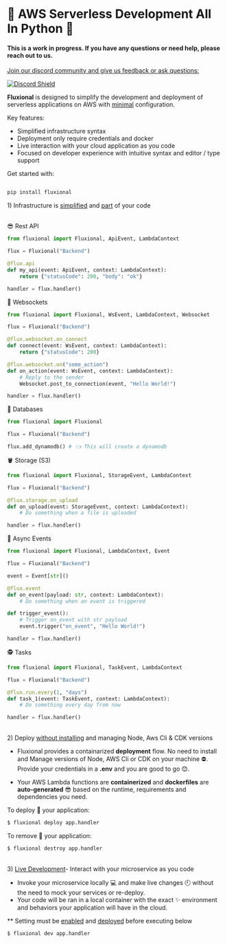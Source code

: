 # 🚀 AWS Serverless Development All In Python 🐍

#### This is a work in progress. If you have any questions or need help, please reach out to us.

<u>Join our discord community and give us feedback or ask questions:</u>

[![Discord Shield](https://discordapp.com/api/guilds/1234210853574807668/widget.png?style=shield)](https://discord.gg/x8W4h5rT)

<b class="theme-primary-light">Fluxional</b> is designed to simplify the development and deployment of serverless applications on AWS with <u>minimal</u> configuration.<br>

Key features:<br>

- Simplified infrastructure syntax
- Deployment only require credentials and docker
- Live interaction with your cloud application as you code
- Focused on developer experience with intuitive syntax and editor / type support
  <br>

Get started with:

```bash

pip install fluxional

```

<div class="index-title">1) Infrastructure is <u>simplified</u> and <u>part</u> of your code</div><br>

😎 Rest API

```python
from fluxional import Fluxional, ApiEvent, LambdaContext

flux = Fluxional("Backend")

@flux.api
def my_api(event: ApiEvent, context: LambdaContext):
    return {"statusCode": 200, "body": "ok"}

handler = flux.handler()
```

📲 Websockets

```python
from fluxional import Fluxional, WsEvent, LambdaContext, Websocket

flux = Fluxional("Backend")

@flux.websocket.on_connect
def connect(event: WsEvent, context: LambdaContext):
    return {"statusCode": 200}

@flux.websocket.on("some_action")
def on_action(event: WsEvent, context: LambdaContext):
    # Reply to the sender
    Websocket.post_to_connection(event, "Hello World!")

handler = flux.handler()
```

🔐 Databases

```python
from fluxional import Fluxional

flux = Fluxional("Backend")

flux.add_dynamodb() # 👈 This will create a dynamodb
```

🪣 Storage (S3)

```python
from fluxional import Fluxional, StorageEvent, LambdaContext

flux = Fluxional("Backend")

@flux.storage.on_upload
def on_upload(event: StorageEvent, context: LambdaContext):
    # Do something when a file is uploaded

handler = flux.handler()
```

🚶 Async Events

```python
from fluxional import Fluxional, LambdaContext, Event

flux = Fluxional("Backend")

event = Event[str]()

@flux.event
def on_event(payload: str, context: LambdaContext):
    # Do something when an event is triggered

def trigger_event():
    # Trigger on_event with str payload
    event.trigger("on_event", "Hello World!")

handler = flux.handler()
```

🕵️ Tasks

```python
from fluxional import Fluxional, TaskEvent, LambdaContext

flux = Fluxional("Backend")

@flux.run.every(1, "days")
def task_1(event: TaskEvent, context: LambdaContext):
    # Do something every day from now

handler = flux.handler()
```

<br>
<div class="index-title"> 2) Deploy <u>without installing</u> and managing Node, Aws Cli & CDK versions</div>

- Fluxional provides a containarized <b>deployment</b> flow. No need to install and Manage versions of Node, AWS Cli or CDK on your machine ⛔.
  Provide your credentials in a <b>.env</b> and you are good to go 😊.<br>

- Your AWS Lambda functions are <b>containerized</b> and <b>dockerfiles</b> are <b>auto-generated</b> 😎 based on the runtime, requirements and dependencies you need.

To deploy 🚀 your application:

<div>

```bash
$ fluxional deploy app.handler
```

</div>
To remove 🔨 your application:

<div>

```bash
$ fluxional destroy app.handler
```

</div>

<br>

<div class="index-title"> 3) <u>Live Development</u>- Interact with your microservice as you code </div>

- Invoke your microservice locally 💻 and make live changes 🕘 without the need to mock your services or re-deploy.
- Your code will be ran in a local container with the exact ✨ environment and behaviors your application will have in the cloud.

\*\* Setting must be <u>enabled</u> and <u>deployed</u> before executing below <br>

<div>

```bash
$ fluxional dev app.handler
```

</div>

<br>
